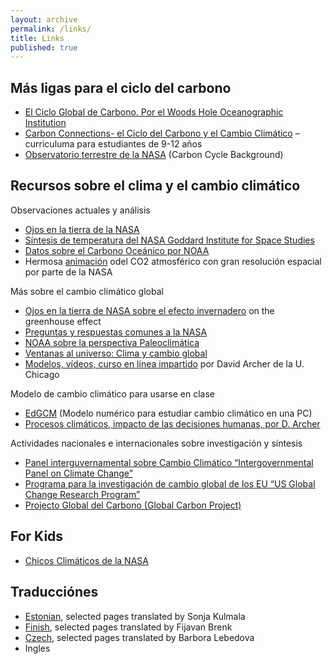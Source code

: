 ```yaml
---
layout: archive
permalink: /links/
title: Links
published: true
---
```



## Más ligas para el ciclo del carbono

- [El Ciclo Global de Carbono. Por el Woods Hole Oceanographic Institution](http://www.whoi.edu/feature/carboncycle/)
- [Carbon Connections- el Ciclo del Carbono y el Cambio Climático](http://carbonconnections.bscs.org/) – curriculuma para estudiantes de  9-12 años
- [Observatorio terrestre de la NASA](http://earthobservatory.nasa.gov/Features/CarbonCycle/) (Carbon Cycle Background)

## Recursos sobre el clima y el cambio climático

Observaciones actuales y análisis

- [Ojos en la tierra de la NASA](http://climate.nasa.gov/)
- [Síntesis de temperatura del NASA Goddard Institute for Space Studies](http://data.giss.nasa.gov/gistemp/)
- [Datos sobre el Carbono Oceánico por NOAA](https://www.nodc.noaa.gov/ocads/)
- Hermosa [animación](https://www.youtube.com/watch?v=x1SgmFa0r04) odel CO2 atmosférico con gran resolución espacial por parte de la NASA

Más sobre el cambio climático global

- [Ojos en la tierra de NASA sobre el efecto invernadero](http://climate.nasa.gov/causes/) on the greenhouse effect
- [Preguntas y respuestas comunes a la NASA](https://climate.nasa.gov/faq/)
- [NOAA sobre la perspectiva Paleoclimática](http://www.ncdc.noaa.gov/paleo/globalwarming/home.html)
- [Ventanas al universo: Clima y cambio global](http://www.windows2universe.org/earth/climate/climate.html)
- [Modelos, vídeos, curso en línea impartido](http://forecast.uchicago.edu/) por David Archer de la U. Chicago 

Modelo de cambio climático para usarse en clase

- [EdGCM](http://edgcm.columbia.edu/) (Modelo numérico para estudiar cambio climático en una PC)
- [Procesos climáticos, impacto de las decisiones humanas, por D. Archer ](http://forecast.uchicago.edu/models.html)


Actividades nacionales e internacionales sobre investigación y síntesis

- [Panel interguvernamental sobre Cambio Climático “Intergovernmental Panel on Climate Change”](http://www.ipcc.ch/)
- [Programa para la investigación de cambio global de los EU “US Global Change Research Program”](http://www.globalchange.gov/)
- [Projecto Global del Carbono (Global Carbon Project)](http://www.globalcarbonproject.org/carbonbudget/index.htm)


## For Kids

- [Chicos Climáticos de la NASA](http://climatekids.nasa.gov/)


## Traducciónes

- [Estonian](http://www.teileshop.de/blog/2016/10/18/home/), selected pages translated by Sonja Kulmala
- [Finish](http://www.auto-doc.fr/edu/2017/01/10/hiilen-kierto/), selected pages translated by Fijavan Brenk
- [Czech](http://www.bildelarexpert.se/blogg/2017/02/19/domu/), selected pages translated by Barbora Lebedova
- Ingles
